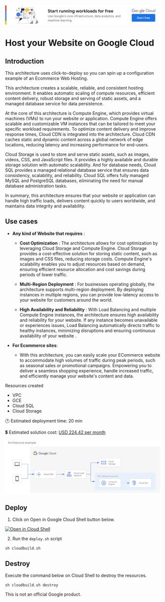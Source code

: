 [![banner](../banner.png)](https://cloud.google.com/?utm_source=github&utm_medium=referral&utm_campaign=GCP&utm_content=packages_repository_banner)

# Host your Website on Google Cloud

## Introduction

This architecture uses click-to-deploy so you can spin up a configuration example of an Ecommerce Web Hosting.

This architecture creates a scalable, reliable, and consistent hosting environment. It enables automatic scaling of compute resources, efficient content delivery, robust storage and serving of static assets, and a managed database service for data persistence.

At the core of this architecture is Compute Engine, which provides virtual machines (VMs) to run your website or application. Compute Engine offers scalable and customizable VM instances that can be tailored to meet your specific workload requirements. To optimize content delivery and improve response times, Cloud CDN is integrated into the architecture. Cloud CDN caches static and dynamic content across a global network of edge locations, reducing latency and increasing performance for end-users.

Cloud Storage is used to store and serve static assets, such as images, videos, CSS, and JavaScript files. It provides a highly available and durable storage solution with automatic scalability. And for database needs, Cloud SQL provides a managed relational database service that ensures data consistency, scalability, and reliability. Cloud SQL offers fully managed MySQL and PostgreSQL databases, eliminating the need for manual database administration tasks. 

In summary, this architecture ensures that your website or application can handle high traffic loads, delivers content quickly to users worldwide, and maintains data integrity and availability.

## Use cases

* __Any kind of Website that requires__ :

    * __Cost Optimization__ : The architecture allows for cost optimization by leveraging Cloud Storage and Compute Engine. Cloud Storage provides a cost-effective solution for storing static content, such as images and CSS files, reducing storage costs. Compute Engine's scalability enables you to adjust resources based on demand, ensuring efficient resource allocation and cost savings during periods of lower traffic.

    * __Multi-Region Deployment__ : For businesses operating globally, the architecture supports multi-region deployment. By deploying instances in multiple regions, you can provide low-latency access to your website for customers around the world. 

    * __High Availability and Reliability__ : With Load Balancing and multiple Compute Engine instances, the architecture ensures high availability and reliability for your website. If any instance becomes unavailable or experiences issues, Load Balancing automatically directs traffic to healthy instances, minimizing disruptions and ensuring continuous availability of your website
.
* __For Ecommerce sites__:
    * With this architecture, you can easily scale your ECommerce website to accommodate high volumes of traffic during peak periods, such as seasonal sales or promotional campaigns. Empowering you to deliver a seamless shopping experience, handle increased traffic, and efficiently manage your website's content and data.

Resources created
- VPC
- GCE
- Cloud SQL
- Cloud Storage

:clock1: Estimated deployment time: 20 min

:heavy_dollar_sign: Estimated solution cost: [USD 224.42 per month](https://cloud.google.com/products/calculator/#id=c868657d-f5a4-4a09-8da1-a4d6b24b7862)

![arquitecture](architecture.png)

## Deploy

1. Click on Open in Google Cloud Shell button below.
<a href="https://ssh.cloud.google.com/cloudshell/editor?shellonly=true&cloudshell_git_repo=https://github.com/GoogleCloudPlatform/click-to-deploy-solutions&cloudshell_workspace=ecommerce-webhosting" target="_new">
    <img alt="Open in Cloud Shell" src="https://gstatic.com/cloudssh/images/open-btn.svg">
</a>

2. Run the `deploy.sh` script
```
sh cloudbuild.sh
```
## Destroy
Execute the command below on Cloud Shell to destroy the resources.
```
sh cloudbuild.sh destroy
```

This is not an official Google product.
